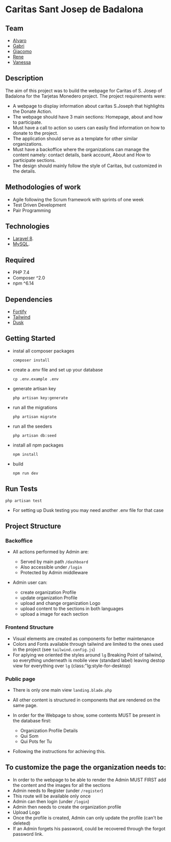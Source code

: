 # Caritas Sant Josep de Badalona 


## Team
- [Alvaro ](https://github.com/raykotab)
- [Gabri](https://github.com/G4BR1TRZ)
- [Giacomo](https://github.com/pilpod)
- [Rene](https://github.com/renejfc)
- [Vanessa](https://github.com/vanessacor)


## Description

The aim of this project was to build the webpage for Caritas of S. Josep of Badalona for the Tarjetas Monedero project.
The project requirements were:
- A webpage to display information about caritas S.Joseph that highlights the Donate Action.
- The webpage should have 3 main sections: Homepage, about and how to participate.
- Must have a call to action so users can easily find information on how to donate to the project.
- The application should serve as a template for other similar organizations.
- Must have a backoffice where the organizations can manage the content namely: contact details, bank account, About and How to participate sections. 
- The design should mainly follow the style of Caritas, but customized in the details.


## Methodologies of work

- Agile following the Scrum framework with sprints of one week
- Test Driven Development
- Pair Programming

## Technologies

- [Laravel 8](https://laravel.com/).
- [MySQL](https://www.mysql.com/).

## Required

- PHP 7.4
- Composer ^2.0
- npm ^6.14

## Dependencies

- [Fortify](https://laravel.com/docs/8.x/fortify)
- [Tailwind ](https://tailwindcss.com/)
- [Dusk](https://laravel.com/docs/8.x/dusk)

## Getting Started


- instal all composer packages

    ```
    composer install
    ```

- create a .env file and set up your database 

    ```
    cp .env.example .env 
    ```

- generate artisan key

    ```
    php artisan key:generate
    ```

- run all the migrations

    ```
    php artisan migrate
    ```

- run all the seeders

    ```
    php artisan db:seed
    ```

- install all npm packages

    ```
    npm install
    ```

- build 

    ```
    npm run dev
    ```

## Run Tests

```
php artisan test
```
- For setting up Dusk testing you may need another .env file for that case


## Project Structure

### Backoffice
- All actions performed by Admin are:
    - Served by main path ``` /dashboard ```
    - Also accessible under ```/login```
    - Protected by Admin middleware

- Admin user can:
    - create organization Profile
    - update organization Profile
    - upload  and change organization Logo
    - upload content to the sections in both languages
    - upload a image for each section
    
 ### Frontend Structure
 
 - Visual elements are created as components for better maintenance
 - Colors and Fonts available through tailwind are limited to the ones used in the project (see ```tailwind.config.js```)
 - For aplying we oriented the styles around ```lg``` Breaking Point of tailwind, so everything underneath is mobile view (standard label) leaving destop view for everything over ```lg``` (class:"lg:style-for-desktop)

### Public page

- There is only one main view ```landing.blade.php```
- All other content is structured in components that are rendered on the same page.
- In order for the Webpage to show, some contents MUST be present in the database first:

    - Organization Profile Details
    - Qui Som
    - Qui Pots fer Tu

- Following the instructions for achieving this.


## To customize the page the organization needs to:

- In order to the webpage to be able to render the Admin MUST FIRST add the content and the images for all the sections
- Admin needs to Register (under ```/register```)
- This route will be available only once
- Admin can then login (under ```/login```)
- Admin then needs to create the organization profile
- Upload Logo
- Once the profile is created, Admin can only update the profile (can't be deleted)
- If an Admin forgets his password, could be recovered through the forgot password link.